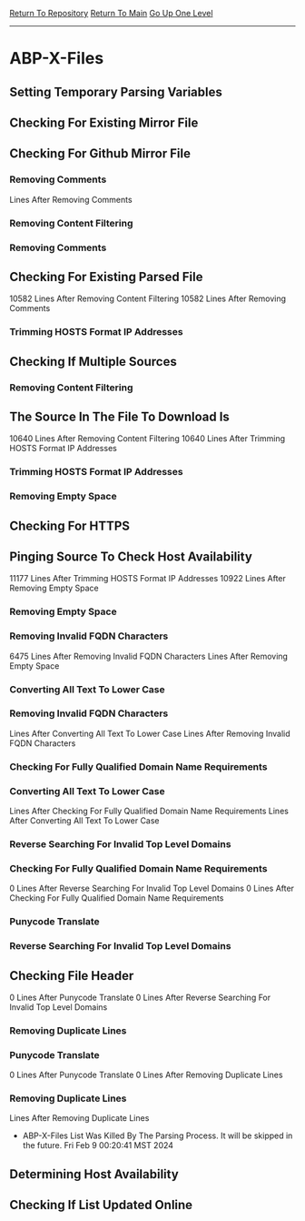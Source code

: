 [Return To Repository](https://github.com/DigitalWarrior/piholeparser/)
[Return To Main](https://github.com/DigitalWarrior/piholeparser/blob/master/RecentRunLogs/Mainlog.md)
[Go Up One Level](https://github.com/DigitalWarrior/piholeparser/blob/master/RecentRunLogs/TopLevelScripts/30-Processing-External-Blacklists.md)
____________________________________
# ABP-X-Files
## Setting Temporary Parsing Variables
## Checking For Existing Mirror File
## Checking For Github Mirror File
### Removing Comments
 Lines After Removing Comments
### Removing Content Filtering
### Removing Comments
## Checking For Existing Parsed File
10582 Lines After Removing Content Filtering
10582 Lines After Removing Comments
### Trimming HOSTS Format IP Addresses
## Checking If Multiple Sources
### Removing Content Filtering
## The Source In The File To Download Is
10640 Lines After Removing Content Filtering
10640 Lines After Trimming HOSTS Format IP Addresses
### Trimming HOSTS Format IP Addresses
### Removing Empty Space
## Checking For HTTPS
## Pinging Source To Check Host Availability
11177 Lines After Trimming HOSTS Format IP Addresses
10922 Lines After Removing Empty Space
### Removing Empty Space
### Removing Invalid FQDN Characters
6475 Lines After Removing Invalid FQDN Characters
 Lines After Removing Empty Space
### Converting All Text To Lower Case
### Removing Invalid FQDN Characters
 Lines After Converting All Text To Lower Case
 Lines After Removing Invalid FQDN Characters
### Checking For Fully Qualified Domain Name Requirements
### Converting All Text To Lower Case
 Lines After Checking For Fully Qualified Domain Name Requirements
 Lines After Converting All Text To Lower Case
### Reverse Searching For Invalid Top Level Domains
### Checking For Fully Qualified Domain Name Requirements
0 Lines After Reverse Searching For Invalid Top Level Domains
0 Lines After Checking For Fully Qualified Domain Name Requirements
### Punycode Translate
### Reverse Searching For Invalid Top Level Domains
## Checking File Header
0 Lines After Punycode Translate
0 Lines After Reverse Searching For Invalid Top Level Domains
### Removing Duplicate Lines
### Punycode Translate
0 Lines After Punycode Translate
0 Lines After Removing Duplicate Lines
### Removing Duplicate Lines
 Lines After Removing Duplicate Lines
* ABP-X-Files List Was Killed By The Parsing Process. It will be skipped in the future. Fri Feb  9 00:20:41 MST 2024
## Determining Host Availability
## Checking If List Updated Online
